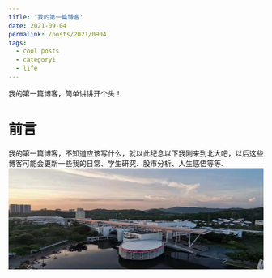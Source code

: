 ```yaml
---
title: '我的第一篇博客'
date: 2021-09-04
permalink: /posts/2021/0904
tags:
  - cool posts
  - category1
  - life
---
```

我的第一篇博客，简单讲讲开个头！

# 前言
我的第一篇博客，不知道应该写什么，就以此纪念以下我刚来到北大吧，以后这些博客可能会更新一些我的日常、学生研究、股市分析、人生感悟等等.
<br><img src='/images/pku1.jpg' title="Peking University" align=center width=750px height=200px >
